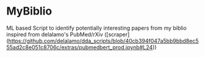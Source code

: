 # MyBiblio
ML based Script to identify potentially interesting papers from my biblio inspired from delalamo's PubMed/rXiv ([scraper] (https://github.com/delalamo/dda_scripts/blob/40cb394f047a5bb9bbd8ec555ad2c8e051c8706c/extras/pubmedbert_prod.ipynb#L24))

